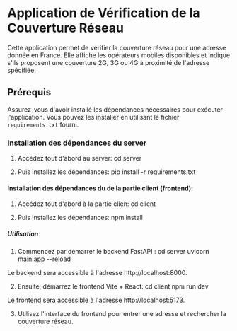 # Application de Vérification de la Couverture Réseau

Cette application permet de vérifier la couverture réseau pour une adresse donnée en France. Elle affiche les opérateurs mobiles disponibles et indique s'ils proposent une couverture 2G, 3G ou 4G à proximité de l'adresse spécifiée.

## Prérequis

Assurez-vous d'avoir installé les dépendances nécessaires pour exécuter l'application. Vous pouvez les installer en utilisant le fichier `requirements.txt` fourni.

### Installation des dépendances du server

1. Accédez tout d'abord au server:
cd server

2. Puis installez les dépendances:
pip install -r requirements.txt

#### Installation des dépendances du de la partie client (frontend):
1. Accédez tout d'abord à la partie clien:
cd client

2. Puis installez les dépendances:
npm install

##### Utilisation
1. Commencez par démarrer le backend FastAPI :
cd server
uvicorn main:app --reload

Le backend sera accessible à l'adresse http://localhost:8000.

2. Ensuite, démarrez le frontend Vite + React:
cd client
npm run dev

Le frontend sera accessible à l'adresse http://localhost:5173.

3. Utilisez l'interface du frontend pour entrer une adresse et rechercher la couverture réseau.


